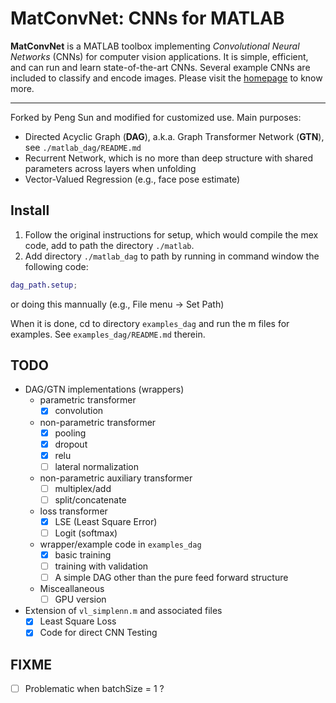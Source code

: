# MatConvNet: CNNs for MATLAB

**MatConvNet** is a MATLAB toolbox implementing *Convolutional Neural
Networks* (CNNs) for computer vision applications. It is simple,
efficient, and can run and learn state-of-the-art CNNs. Several
example CNNs are included to classify and encode images. Please visit
the [homepage](http://www.vlfeat.org/matconvnet) to know more.


---------------------
Forked by Peng Sun and modified for customized use. Main purposes:
- Directed Acyclic Graph (**DAG**), a.k.a. Graph Transformer Network (**GTN**), see `./matlab_dag/README.md`
- Recurrent Network, which is no more than deep structure with shared 
parameters across layers when unfolding
- Vector-Valued Regression (e.g., face pose estimate)

## Install
1. Follow the original instructions for setup, which would compile the mex 
code, add to path the directory `./matlab`.
2. Add directory `./matlab_dag` to path by running in command window the 
following code:
``` matlab
dag_path.setup;
```
or doing this mannually (e.g., File menu -> Set Path)

When it is done, cd to directory `examples_dag` and run the m files for examples. See `examples_dag/README.md` therein.

## TODO
 - DAG/GTN implementations (wrappers)
   - parametric transformer 
     - [x] convolution
   - non-parametric transformer
     - [x] pooling
     - [x] dropout
     - [x] relu
     - [ ] lateral normalization 
   - non-parametric auxiliary transformer
     - [ ] multiplex/add
     - [ ] split/concatenate
   - loss transformer 
     - [x] LSE (Least Square Error)
     - [ ] Logit (softmax) 
   - wrapper/example code in `examples_dag`
     - [x] basic training
     - [ ] training with validation
     - [ ] A simple DAG other than the pure feed forward structure
   - Misceallaneous
     - [ ] GPU version
 - Extension of `vl_simplenn.m` and associated files
   - [x] Least Square Loss
   - [x] Code for direct CNN Testing

## FIXME
 - [ ] Problematic when batchSize = 1 ?
